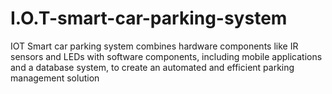# I.O.T-smart-car-parking-system
IOT Smart car parking  system combines hardware components like IR sensors and LEDs with software components, including mobile applications and a database system, to create an automated and efficient parking management solution
